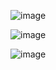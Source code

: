 
![image](https://github.com/user-attachments/assets/636aec85-802a-4f8f-848c-12e6db89231e)


![image](https://github.com/user-attachments/assets/e9cde4af-e77d-4ab7-a253-54fa6a107676)


![image](https://github.com/user-attachments/assets/b343c0b2-1dfe-40c3-b8de-d0a3161de2e3)
